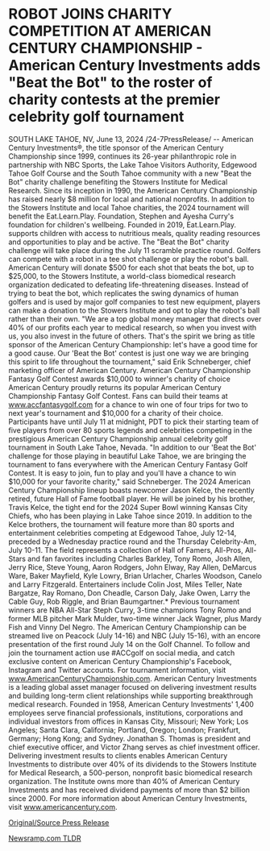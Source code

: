 # ROBOT JOINS CHARITY COMPETITION AT AMERICAN CENTURY CHAMPIONSHIP - American Century Investments adds "Beat the Bot" to the roster of charity contests at the premier celebrity golf tournament

SOUTH LAKE TAHOE, NV, June 13, 2024 /24-7PressRelease/ -- American Century Investments®, the title sponsor of the American Century Championship since 1999, continues its 26-year philanthropic role in partnership with NBC Sports, the Lake Tahoe Visitors Authority, Edgewood Tahoe Golf Course and the South Tahoe community with a new "Beat the Bot" charity challenge benefiting the Stowers Institute for Medical Research. Since its inception in 1990, the American Century Championship has raised nearly $8 million for local and national nonprofits. In addition to the Stowers Institute and local Tahoe charities, the 2024 tournament will benefit the Eat.Learn.Play. Foundation, Stephen and Ayesha Curry's foundation for children's wellbeing. Founded in 2019, Eat.Learn.Play. supports children with access to nutritious meals, quality reading resources and opportunities to play and be active.  The "Beat the Bot" charity challenge will take place during the July 11 scramble practice round. Golfers can compete with a robot in a tee shot challenge or play the robot's ball. American Century will donate $500 for each shot that beats the bot, up to $25,000, to the Stowers Institute, a world-class biomedical research organization dedicated to defeating life-threatening diseases. Instead of trying to beat the bot, which replicates the swing dynamics of human golfers and is used by major golf companies to test new equipment, players can make a donation to the Stowers Institute and opt to play the robot's ball rather than their own.   "We are a top global money manager that directs over 40% of our profits each year to medical research, so when you invest with us, you also invest in the future of others. That's the spirit we bring as title sponsor of the American Century Championship: let's have a good time for a good cause. Our 'Beat the Bot' contest is just one way we are bringing this spirit to life throughout the tournament," said Erik Schneberger, chief marketing officer of American Century.  American Century Championship Fantasy Golf Contest awards $10,000 to winner's charity of choice American Century proudly returns its popular American Century Championship Fantasy Golf Contest. Fans can build their teams at www.accfantasygolf.com for a chance to win one of four trips for two to next year's tournament and $10,000 for a charity of their choice. Participants have until July 11 at midnight, PDT to pick their starting team of five players from over 80 sports legends and celebrities competing in the prestigious American Century Championship annual celebrity golf tournament in South Lake Tahoe, Nevada. "In addition to our 'Beat the Bot' challenge for those playing in beautiful Lake Tahoe, we are bringing the tournament to fans everywhere with the American Century Fantasy Golf Contest. It is easy to join, fun to play and you'll have a chance to win $10,000 for your favorite charity," said Schneberger.  The 2024 American Century Championship lineup boasts newcomer Jason Kelce, the recently retired, future Hall of Fame football player. He will be joined by his brother, Travis Kelce, the tight end for the 2024 Super Bowl winning Kansas City Chiefs, who has been playing in Lake Tahoe since 2019.   In addition to the Kelce brothers, the tournament will feature more than 80 sports and entertainment celebrities competing at Edgewood Tahoe, July 12-14, preceded by a Wednesday practice round and the Thursday Celebrity-Am, July 10-11. The field represents a collection of Hall of Famers, All-Pros, All-Stars and fan favorites including Charles Barkley, Tony Romo, Josh Allen, Jerry Rice, Steve Young, Aaron Rodgers, John Elway, Ray Allen, DeMarcus Ware, Baker Mayfield, Kyle Lowry, Brian Urlacher, Charles Woodson, Canelo and Larry Fitzgerald. Entertainers include Colin Jost, Miles Teller, Nate Bargatze, Ray Romano, Don Cheadle, Carson Daly, Jake Owen, Larry the Cable Guy, Rob Riggle, and Brian Baumgartner.* Previous tournament winners are NBA All-Star Steph Curry, 3-time champions Tony Romo and former MLB pitcher Mark Mulder, two-time winner Jack Wagner, plus Mardy Fish and Vinny Del Negro.   The American Century Championship can be streamed live on Peacock (July 14-16) and NBC (July 15-16), with an encore presentation of the first round July 14 on the Golf Channel. To follow and join the tournament action use #ACCgolf on social media, and catch exclusive content on American Century Championship's Facebook, Instagram and Twitter accounts. For tournament information, visit www.AmericanCenturyChampionship.com.  American Century Investments is a leading global asset manager focused on delivering investment results and building long-term client relationships while supporting breakthrough medical research. Founded in 1958, American Century Investments' 1,400 employees serve financial professionals, institutions, corporations and individual investors from offices in Kansas City, Missouri; New York; Los Angeles; Santa Clara, California; Portland, Oregon; London; Frankfurt, Germany; Hong Kong; and Sydney. Jonathan S. Thomas is president and chief executive officer, and Victor Zhang serves as chief investment officer. Delivering investment results to clients enables American Century Investments to distribute over 40% of its dividends to the Stowers Institute for Medical Research, a 500-person, nonprofit basic biomedical research organization. The Institute owns more than 40% of American Century Investments and has received dividend payments of more than $2 billion since 2000. For more information about American Century Investments, visit www.americancentury.com. 

[Original/Source Press Release](https://www.24-7pressrelease.com/press-release/511708/robot-joins-charity-competition-at-american-century-championship-american-century-investments-adds-beat-the-bot-to-the-roster-of-charity-contests-at-the-premier-celebrity-golf-tournament) 

[Newsramp.com TLDR](https://newsramp.com/None) 
